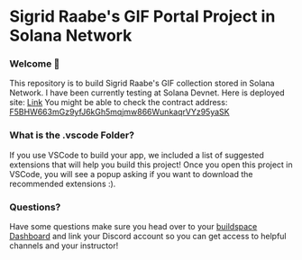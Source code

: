 # Sigrid Raabe's GIF Portal Project in Solana Network

### **Welcome 👋**
This repository is to build Sigrid Raabe's GIF collection stored in Solana Network. I have been currently testing at Solana Devnet.
Here is deployed site: [Link](https://solitary-star-2274.on.fleek.co)
You might be able to check the contract address: [F5BHW663mGz9yfJ6kGh5mqjmw866WunkaqrVYz95yaSK](https://explorer.solana.com/address/F5BHW663mGz9yfJ6kGh5mqjmw866WunkaqrVYz95yaSK?cluster=devnet)

### **What is the .vscode Folder?**
If you use VSCode to build your app, we included a list of suggested extensions that will help you build this project! Once you open this project in VSCode, you will see a popup asking if you want to download the recommended extensions :).



### **Questions?**
Have some questions make sure you head over to your [buildspace Dashboard](https://app.buildspace.so/courses/CObd6d35ce-3394-4bd8-977e-cbee82ae07a3) and link your Discord account so you can get access to helpful channels and your instructor!
